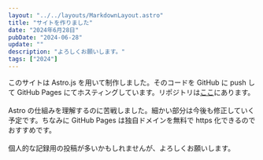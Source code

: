 ```yaml
---
layout: "../../layouts/MarkdownLayout.astro"
title: "サイトを作りました"
date: "2024年6月28日"
pubDate: "2024-06-28"
update: ""
description: "よろしくお願いします。"
tags: ["2024"]
---
```


このサイトは Astro.js を用いて制作しました。そのコードを GitHub に push して GitHub Pages にてホスティングしています。リポジトリは[ここ](https://github.com/luetsrr/luetsrr.com)にあります。
<br><br>
Astro の仕組みを理解するのに苦戦しました。細かい部分は今後も修正していく予定です。ちなみに GitHub Pages は独自ドメインを無料で https 化できるのでおすすめです。
<br><br>
個人的な記録用の投稿が多いかもしれませんが、よろしくお願いします。
